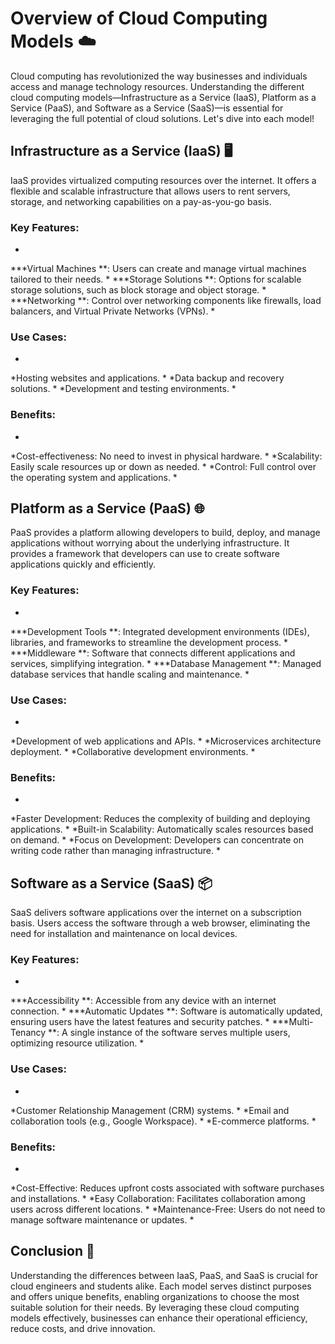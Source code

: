 # Overview of Cloud Computing Models ☁️ 


Cloud computing has revolutionized the way businesses and individuals access and manage technology resources. Understanding the different cloud computing models—Infrastructure as a Service (IaaS), Platform as a Service (PaaS), and Software as a Service (SaaS)—is essential for leveraging the full potential of cloud solutions. Let's dive into each model!



## Infrastructure as a Service (IaaS) 🖥️ 


IaaS provides virtualized computing resources over the internet. It offers a flexible and scalable infrastructure that allows users to rent servers, storage, and networking capabilities on a pay-as-you-go basis. 



### Key Features: 




*
***Virtual Machines **: Users can create and manage virtual machines tailored to their needs.
*
***Storage Solutions **: Options for scalable storage solutions, such as block storage and object storage.
*
***Networking **: Control over networking components like firewalls, load balancers, and Virtual Private Networks (VPNs).
*


### Use Cases: 




*
*Hosting websites and applications.
*
*Data backup and recovery solutions.
*
*Development and testing environments.
*


### Benefits: 




*
*Cost-effectiveness: No need to invest in physical hardware.
*
*Scalability: Easily scale resources up or down as needed.
*
*Control: Full control over the operating system and applications.
*


## Platform as a Service (PaaS) 🌐 


PaaS provides a platform allowing developers to build, deploy, and manage applications without worrying about the underlying infrastructure. It provides a framework that developers can use to create software applications quickly and efficiently.



### Key Features: 




*
***Development Tools **: Integrated development environments (IDEs), libraries, and frameworks to streamline the development process.
*
***Middleware **: Software that connects different applications and services, simplifying integration.
*
***Database Management **: Managed database services that handle scaling and maintenance.
*


### Use Cases: 




*
*Development of web applications and APIs.
*
*Microservices architecture deployment.
*
*Collaborative development environments.
*


### Benefits: 




*
*Faster Development: Reduces the complexity of building and deploying applications.
*
*Built-in Scalability: Automatically scales resources based on demand.
*
*Focus on Development: Developers can concentrate on writing code rather than managing infrastructure.
*


## Software as a Service (SaaS) 📦 


SaaS delivers software applications over the internet on a subscription basis. Users access the software through a web browser, eliminating the need for installation and maintenance on local devices.



### Key Features: 




*
***Accessibility **: Accessible from any device with an internet connection.
*
***Automatic Updates **: Software is automatically updated, ensuring users have the latest features and security patches.
*
***Multi-Tenancy **: A single instance of the software serves multiple users, optimizing resource utilization.
*


### Use Cases: 




*
*Customer Relationship Management (CRM) systems.
*
*Email and collaboration tools (e.g., Google Workspace).
*
*E-commerce platforms.
*


### Benefits: 




*
*Cost-Effective: Reduces upfront costs associated with software purchases and installations.
*
*Easy Collaboration: Facilitates collaboration among users across different locations.
*
*Maintenance-Free: Users do not need to manage software maintenance or updates.
*


## Conclusion 🚀 


Understanding the differences between IaaS, PaaS, and SaaS is crucial for cloud engineers and students alike. Each model serves distinct purposes and offers unique benefits, enabling organizations to choose the most suitable solution for their needs. By leveraging these cloud computing models effectively, businesses can enhance their operational efficiency, reduce costs, and drive innovation.
